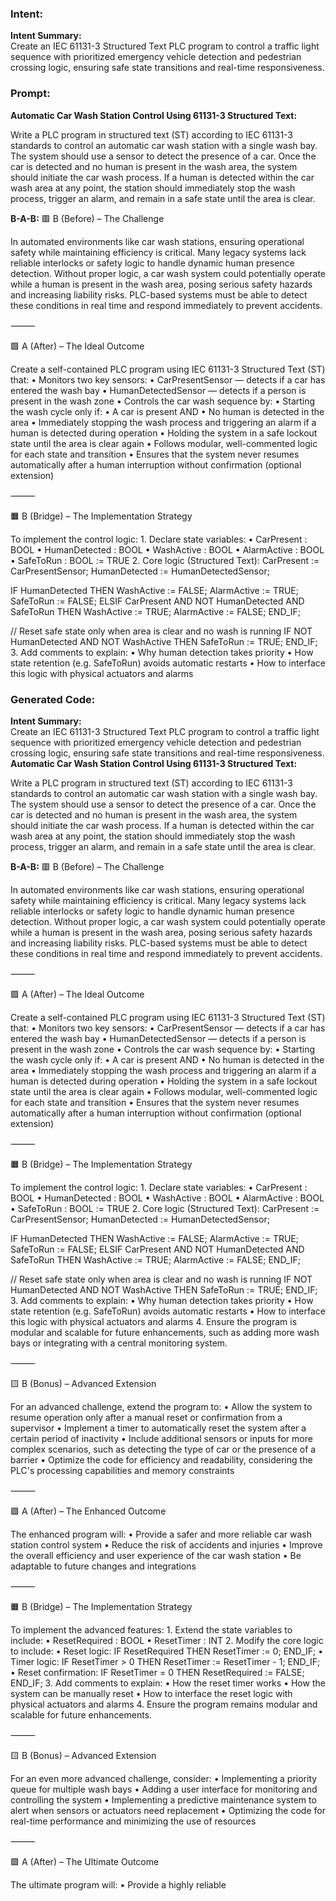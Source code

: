 ### Intent:
**Intent Summary:**  
Create an IEC 61131-3 Structured Text PLC program to control a traffic light sequence with prioritized emergency vehicle detection and pedestrian crossing logic, ensuring safe state transitions and real-time responsiveness.

### Prompt:
**Automatic Car Wash Station Control Using 61131-3 Structured Text:**

Write a PLC program in structured text (ST) according to IEC 61131-3 standards to control an automatic car wash station with a single wash bay. The system should use a sensor to detect the presence of a car. Once the car is detected and no human is present in the wash area, the system should initiate the car wash process. If a human is detected within the car wash area at any point, the station should immediately stop the wash process, trigger an alarm, and remain in a safe state until the area is clear.

**B-A-B:**
🟥 B (Before) – The Challenge

In automated environments like car wash stations, ensuring operational safety while maintaining efficiency is critical. Many legacy systems lack reliable interlocks or safety logic to handle dynamic human presence detection. Without proper logic, a car wash system could potentially operate while a human is present in the wash area, posing serious safety hazards and increasing liability risks. PLC-based systems must be able to detect these conditions in real time and respond immediately to prevent accidents.

⸻

🟩 A (After) – The Ideal Outcome

Create a self-contained PLC program using IEC 61131-3 Structured Text (ST) that:
	•	Monitors two key sensors:
	•	CarPresentSensor — detects if a car has entered the wash bay
	•	HumanDetectedSensor — detects if a person is present in the wash zone
	•	Controls the car wash sequence by:
	•	Starting the wash cycle only if:
	•	A car is present AND
	•	No human is detected in the area
	•	Immediately stopping the wash process and triggering an alarm if a human is detected during operation
	•	Holding the system in a safe lockout state until the area is clear again
	•	Follows modular, well-commented logic for each state and transition
	•	Ensures that the system never resumes automatically after a human interruption without confirmation (optional extension)

⸻

🟧 B (Bridge) – The Implementation Strategy

To implement the control logic:
	1.	Declare state variables:
	•	CarPresent : BOOL
	•	HumanDetected : BOOL
	•	WashActive : BOOL
	•	AlarmActive : BOOL
	•	SafeToRun : BOOL := TRUE
	2.	Core logic (Structured Text):
CarPresent := CarPresentSensor;
HumanDetected := HumanDetectedSensor;

IF HumanDetected THEN
    WashActive := FALSE;
    AlarmActive := TRUE;
    SafeToRun := FALSE;
ELSIF CarPresent AND NOT HumanDetected AND SafeToRun THEN
    WashActive := TRUE;
    AlarmActive := FALSE;
END_IF;

// Reset safe state only when area is clear and no wash is running
IF NOT HumanDetected AND NOT WashActive THEN
    SafeToRun := TRUE;
END_IF;
	3.	Add comments to explain:
	•	Why human detection takes priority
	•	How state retention (e.g. SafeToRun) avoids automatic restarts
	•	How to interface this logic with physical actuators and alarms

### Generated Code:
**Intent Summary:**  
Create an IEC 61131-3 Structured Text PLC program to control a traffic light sequence with prioritized emergency vehicle detection and pedestrian crossing logic, ensuring safe state transitions and real-time responsiveness.
**Automatic Car Wash Station Control Using 61131-3 Structured Text:**

Write a PLC program in structured text (ST) according to IEC 61131-3 standards to control an automatic car wash station with a single wash bay. The system should use a sensor to detect the presence of a car. Once the car is detected and no human is present in the wash area, the system should initiate the car wash process. If a human is detected within the car wash area at any point, the station should immediately stop the wash process, trigger an alarm, and remain in a safe state until the area is clear.

**B-A-B:**
🟥 B (Before) – The Challenge

In automated environments like car wash stations, ensuring operational safety while maintaining efficiency is critical. Many legacy systems lack reliable interlocks or safety logic to handle dynamic human presence detection. Without proper logic, a car wash system could potentially operate while a human is present in the wash area, posing serious safety hazards and increasing liability risks. PLC-based systems must be able to detect these conditions in real time and respond immediately to prevent accidents.

⸻

🟩 A (After) – The Ideal Outcome

Create a self-contained PLC program using IEC 61131-3 Structured Text (ST) that:
	•	Monitors two key sensors:
	•	CarPresentSensor — detects if a car has entered the wash bay
	•	HumanDetectedSensor — detects if a person is present in the wash zone
	•	Controls the car wash sequence by:
	•	Starting the wash cycle only if:
	•	A car is present AND
	•	No human is detected in the area
	•	Immediately stopping the wash process and triggering an alarm if a human is detected during operation
	•	Holding the system in a safe lockout state until the area is clear again
	•	Follows modular, well-commented logic for each state and transition
	•	Ensures that the system never resumes automatically after a human interruption without confirmation (optional extension)

⸻

🟧 B (Bridge) – The Implementation Strategy

To implement the control logic:
	1.	Declare state variables:
	•	CarPresent : BOOL
	•	HumanDetected : BOOL
	•	WashActive : BOOL
	•	AlarmActive : BOOL
	•	SafeToRun : BOOL := TRUE
	2.	Core logic (Structured Text):
CarPresent := CarPresentSensor;
HumanDetected := HumanDetectedSensor;

IF HumanDetected THEN
    WashActive := FALSE;
    AlarmActive := TRUE;
    SafeToRun := FALSE;
ELSIF CarPresent AND NOT HumanDetected AND SafeToRun THEN
    WashActive := TRUE;
    AlarmActive := FALSE;
END_IF;

// Reset safe state only when area is clear and no wash is running
IF NOT HumanDetected AND NOT WashActive THEN
    SafeToRun := TRUE;
END_IF;
	3.	Add comments to explain:
	•	Why human detection takes priority
	•	How state retention (e.g. SafeToRun) avoids automatic restarts
	•	How to interface this logic with physical actuators and alarms
	4.	Ensure the program is modular and scalable for future enhancements, such as adding more wash bays or integrating with a central monitoring system.

⸻

🟨 B (Bonus) – Advanced Extension

For an advanced challenge, extend the program to:
	•	Allow the system to resume operation only after a manual reset or confirmation from a supervisor
	•	Implement a timer to automatically reset the system after a certain period of inactivity
	•	Include additional sensors or inputs for more complex scenarios, such as detecting the type of car or the presence of a barrier
	•	Optimize the code for efficiency and readability, considering the PLC's processing capabilities and memory constraints

⸻

🟩 A (After) – The Enhanced Outcome

The enhanced program will:
	•	Provide a safer and more reliable car wash station control system
	•	Reduce the risk of accidents and injuries
	•	Improve the overall efficiency and user experience of the car wash station
	•	Be adaptable to future changes and integrations

⸻

🟧 B (Bridge) – The Implementation Strategy

To implement the advanced features:
	1.	Extend the state variables to include:
	•	ResetRequired : BOOL
	•	ResetTimer : INT
	2.	Modify the core logic to include:
	•	Reset logic: IF ResetRequired THEN ResetTimer := 0; END_IF;
	•	Timer logic: IF ResetTimer > 0 THEN ResetTimer := ResetTimer - 1; END_IF;
	•	Reset confirmation: IF ResetTimer = 0 THEN ResetRequired := FALSE; END_IF;
	3.	Add comments to explain:
	•	How the reset timer works
	•	How the system can be manually reset
	•	How to interface the reset logic with physical actuators and alarms
	4.	Ensure the program remains modular and scalable for future enhancements.

⸻

🟨 B (Bonus) – Advanced Extension

For an even more advanced challenge, consider:
	•	Implementing a priority queue for multiple wash bays
	•	Adding a user interface for monitoring and controlling the system
	•	Implementing a predictive maintenance system to alert when sensors or actuators need replacement
	•	Optimizing the code for real-time performance and minimizing the use of resources

⸻

🟩 A (After) – The Ultimate Outcome

The ultimate program will:
	•	Provide a highly reliable
